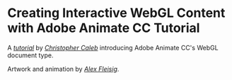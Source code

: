 Creating Interactive WebGL Content with Adobe Animate CC Tutorial
=================================================================

A *[tutorial](http://www.yeahbutisitflash.com/?p=8216)* by *[Christopher Caleb](http://www.yeahbutisitflash.com/?page_id=2)* introducing Adobe Animate CC's WebGL document type.

Artwork and animation by *[Alex Fleisig](http://www.alexfleisig.com/)*.

